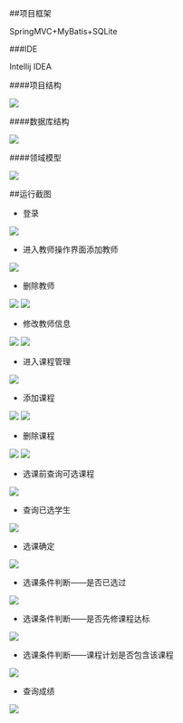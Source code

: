 ##项目框架

SpringMVC+MyBatis+SQLite

###IDE

Intellij IDEA

####项目结构

![](image/project.png)

####数据库结构

![](image/数据库结构.PNG)

####领域模型

![](image/diagram.png)

##运行截图

- 登录

![](image/登陆.PNG)

- 进入教师操作界面添加教师

![](image/添加教师.PNG)

- 删除教师

![](image/删除教师.PNG)
![](image/删除教师2.PNG)

- 修改教师信息

![](image/修改教师.PNG)
![](image/修改教师2.PNG)

- 进入课程管理

![](image/课程-查询.PNG)

- 添加课程

![](image/增加课程1.PNG)
![](image/添加课程2.PNG)

- 删除课程

![](image/删除课程1.PNG)
![](image/删除课程2.PNG)


- 选课前查询可选课程

![](image/查询可选课程.PNG)

- 查询已选学生

![](image/查看已选学生.PNG)

- 选课确定

![](image/选课确定.PNG)

		
- 选课条件判断——是否已选过

![](image/已选过.PNG)

- 选课条件判断——是否先修课程达标

![](image/先修课程不达标.PNG)

- 选课条件判断——课程计划是否包含该课程

![](image/不包含该课程.PNG)

- 查询成绩

![](image/成绩.PNG)
